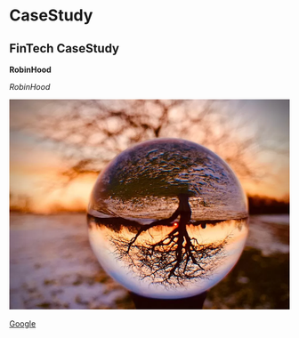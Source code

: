 # CaseStudy
## FinTech CaseStudy
**RobinHood**

*RobinHood*

![Pic](_117310488_16.jpg.webp)

[Google](https://www.google.com)

